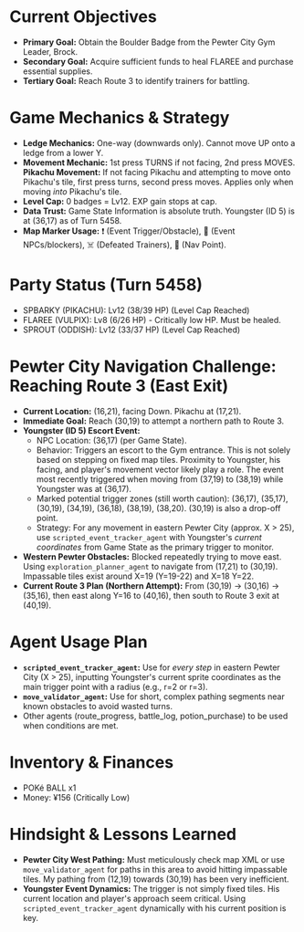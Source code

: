 # Current Objectives
*   **Primary Goal:** Obtain the Boulder Badge from the Pewter City Gym Leader, Brock.
*   **Secondary Goal:** Acquire sufficient funds to heal FLAREE and purchase essential supplies.
*   **Tertiary Goal:** Reach Route 3 to identify trainers for battling.

# Game Mechanics & Strategy
*   **Ledge Mechanics:** One-way (downwards only). Cannot move UP onto a ledge from a lower Y.
*   **Movement Mechanic:** 1st press TURNS if not facing, 2nd press MOVES. **Pikachu Movement:** If not facing Pikachu and attempting to move onto Pikachu's tile, first press turns, second press moves. Applies only when moving *into* Pikachu's tile.
*   **Level Cap:** 0 badges = Lv12. EXP gain stops at cap.
*   **Data Trust:** Game State Information is absolute truth. Youngster (ID 5) is at (36,17) as of Turn 5458.
*   **Map Marker Usage:** ❗ (Event Trigger/Obstacle), 💁 (Event NPCs/blockers), ☠️ (Defeated Trainers), 📍 (Nav Point).

# Party Status (Turn 5458)
*   SPBARKY (PIKACHU): Lv12 (38/39 HP) (Level Cap Reached)
*   FLAREE (VULPIX): Lv8 (6/26 HP) - Critically low HP. Must be healed.
*   SPROUT (ODDISH): Lv12 (33/37 HP) (Level Cap Reached)

# Pewter City Navigation Challenge: Reaching Route 3 (East Exit)
*   **Current Location:** (16,21), facing Down. Pikachu at (17,21).
*   **Immediate Goal:** Reach (30,19) to attempt a northern path to Route 3.
*   **Youngster (ID 5) Escort Event:**
    *   NPC Location: (36,17) (per Game State).
    *   Behavior: Triggers an escort to the Gym entrance. This is not solely based on stepping on fixed map tiles. Proximity to Youngster, his facing, and player's movement vector likely play a role. The event most recently triggered when moving from (37,19) to (38,19) while Youngster was at (36,17).
    *   Marked potential trigger zones (still worth caution): (36,17), (35,17), (30,19), (34,19), (36,18), (38,19), (38,20). (30,19) is also a drop-off point.
    *   Strategy: For any movement in eastern Pewter City (approx. X > 25), use `scripted_event_tracker_agent` with Youngster's *current coordinates* from Game State as the primary trigger to monitor.
*   **Western Pewter Obstacles:** Blocked repeatedly trying to move east. Using `exploration_planner_agent` to navigate from (17,21) to (30,19). Impassable tiles exist around X=19 (Y=19-22) and X=18 Y=22.
*   **Current Route 3 Plan (Northern Attempt):** From (30,19) -> (30,16) -> (35,16), then east along Y=16 to (40,16), then south to Route 3 exit at (40,19).

# Agent Usage Plan
*   **`scripted_event_tracker_agent`:** Use for *every step* in eastern Pewter City (X > 25), inputting Youngster's current sprite coordinates as the main trigger point with a radius (e.g., r=2 or r=3).
*   **`move_validator_agent`:** Use for short, complex pathing segments near known obstacles to avoid wasted turns.
*   Other agents (route_progress, battle_log, potion_purchase) to be used when conditions are met.

# Inventory & Finances
*   POKé BALL x1
*   Money: ¥156 (Critically Low)

# Hindsight & Lessons Learned
*   **Pewter City West Pathing:** Must meticulously check map XML or use `move_validator_agent` for paths in this area to avoid hitting impassable tiles. My pathing from (12,19) towards (30,19) has been very inefficient.
*   **Youngster Event Dynamics:** The trigger is not simply fixed tiles. His current location and player's approach seem critical. Using `scripted_event_tracker_agent` dynamically with his current position is key.